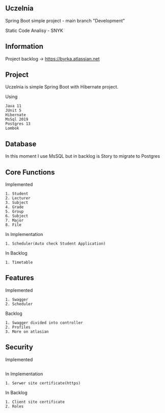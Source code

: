## Uczelnia
 Spring Boot simple project - main branch "Development"
 
 Static Code Analisy - SNYK
 
## Information
Project backlog -> https://byrka.atlassian.net

## Project

Uczelnia is simple Spring Boot with Hibernate project. 

Using
```
Java 11
JUnit 5
Hibernate
MsSql 2019
Postgres 13
Lombok
```

## Database
In this moment I use MsSQL but in backlog is Story to migrate to Postgres

## Core Functions

Implemented
```
1. Student
2. Lecturer
3. Subject
4. Grade
5. Group
6. Subject
7. Major
8. File
```

In Implementation
```
1. Scheduler(Auto check Student Application)
```

In Backlog
```
1. Timetable
```

## Features

Implemented
```
1. Swagger
2. Scheduler
```

Backlog

```
1. Swagger divided into controller
2. Profiles
3. More on atlasian
```

## Security

Implemented
```
```

In Implementation
```
1. Serwer site certificate(https)
```

In Backlog
```
1. Client site certificate
2. Roles
```
